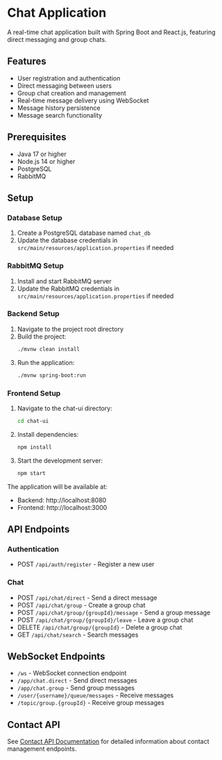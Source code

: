 # Chat Application

A real-time chat application built with Spring Boot and React.js, featuring direct messaging and group chats.

## Features

- User registration and authentication
- Direct messaging between users
- Group chat creation and management
- Real-time message delivery using WebSocket
- Message history persistence
- Message search functionality

## Prerequisites

- Java 17 or higher
- Node.js 14 or higher
- PostgreSQL
- RabbitMQ

## Setup

### Database Setup

1. Create a PostgreSQL database named `chat_db`
2. Update the database credentials in `src/main/resources/application.properties` if needed

### RabbitMQ Setup

1. Install and start RabbitMQ server
2. Update the RabbitMQ credentials in `src/main/resources/application.properties` if needed

### Backend Setup

1. Navigate to the project root directory
2. Build the project:
   ```bash
   ./mvnw clean install
   ```
3. Run the application:
   ```bash
   ./mvnw spring-boot:run
   ```

### Frontend Setup

1. Navigate to the chat-ui directory:
   ```bash
   cd chat-ui
   ```
2. Install dependencies:
   ```bash
   npm install
   ```
3. Start the development server:
   ```bash
   npm start
   ```

The application will be available at:
- Backend: http://localhost:8080
- Frontend: http://localhost:3000

## API Endpoints

### Authentication
- POST `/api/auth/register` - Register a new user

### Chat
- POST `/api/chat/direct` - Send a direct message
- POST `/api/chat/group` - Create a group chat
- POST `/api/chat/group/{groupId}/message` - Send a group message
- POST `/api/chat/group/{groupId}/leave` - Leave a group chat
- DELETE `/api/chat/group/{groupId}` - Delete a group chat
- GET `/api/chat/search` - Search messages

## WebSocket Endpoints

- `/ws` - WebSocket connection endpoint
- `/app/chat.direct` - Send direct messages
- `/app/chat.group` - Send group messages
- `/user/{username}/queue/messages` - Receive messages
- `/topic/group.{groupId}` - Receive group messages 

## Contact API

See [Contact API Documentation](CONTACT_API_DOCUMENTATION.md) for detailed information about contact management endpoints.
